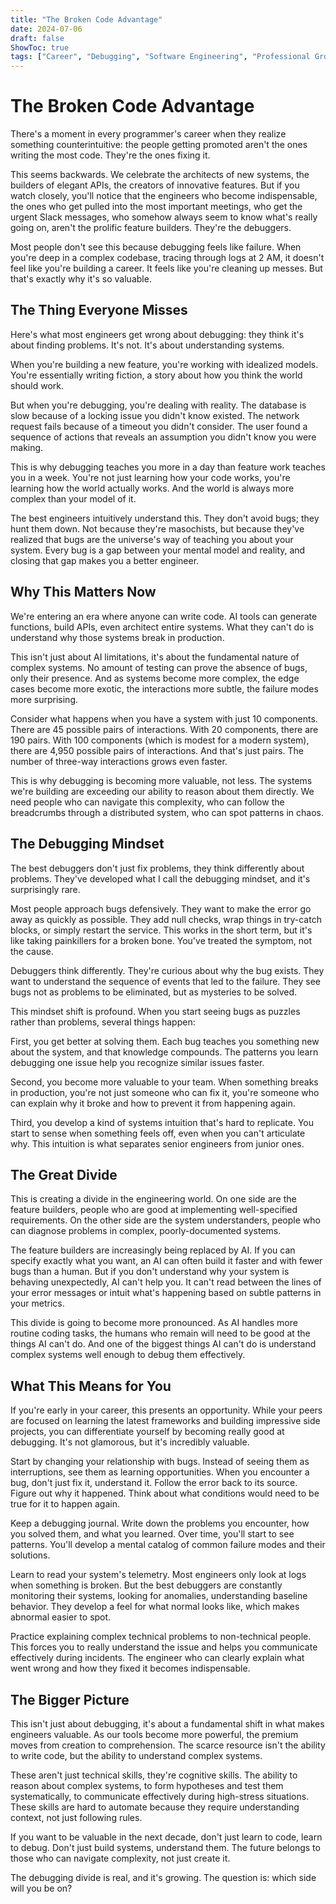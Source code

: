 ```yaml
---
title: "The Broken Code Advantage"
date: 2024-07-06
draft: false
ShowToc: true
tags: ["Career", "Debugging", "Software Engineering", "Professional Growth"]
---
```


# The Broken Code Advantage

There's a moment in every programmer's career when they realize something counterintuitive: the people getting promoted aren't the ones writing the most code. They're the ones fixing it.

This seems backwards. We celebrate the architects of new systems, the builders of elegant APIs, the creators of innovative features. But if you watch closely, you'll notice that the engineers who become indispensable, the ones who get pulled into the most important meetings, who get the urgent Slack messages, who somehow always seem to know what's really going on, aren't the prolific feature builders. They're the debuggers.

Most people don't see this because debugging feels like failure. When you're deep in a complex codebase, tracing through logs at 2 AM, it doesn't feel like you're building a career. It feels like you're cleaning up messes. But that's exactly why it's so valuable.

## The Thing Everyone Misses

Here's what most engineers get wrong about debugging: they think it's about finding problems. It's not. It's about understanding systems.

When you're building a new feature, you're working with idealized models. You're essentially writing fiction, a story about how you think the world should work.

But when you're debugging, you're dealing with reality. The database is slow because of a locking issue you didn't know existed. The network request fails because of a timeout you didn't consider. The user found a sequence of actions that reveals an assumption you didn't know you were making.

This is why debugging teaches you more in a day than feature work teaches you in a week. You're not just learning how your code works, you're learning how the world actually works. And the world is always more complex than your model of it.

The best engineers intuitively understand this. They don't avoid bugs; they hunt them down. Not because they're masochists, but because they've realized that bugs are the universe's way of teaching you about your system. Every bug is a gap between your mental model and reality, and closing that gap makes you a better engineer.

## Why This Matters Now

We're entering an era where anyone can write code. AI tools can generate functions, build APIs, even architect entire systems. What they can't do is understand why those systems break in production.

This isn't just about AI limitations, it's about the fundamental nature of complex systems. No amount of testing can prove the absence of bugs, only their presence. And as systems become more complex, the edge cases become more exotic, the interactions more subtle, the failure modes more surprising.

Consider what happens when you have a system with just 10 components. There are 45 possible pairs of interactions. With 20 components, there are 190 pairs. With 100 components (which is modest for a modern system), there are 4,950 possible pairs of interactions. And that's just pairs. The number of three-way interactions grows even faster.

This is why debugging is becoming more valuable, not less. The systems we're building are exceeding our ability to reason about them directly. We need people who can navigate this complexity, who can follow the breadcrumbs through a distributed system, who can spot patterns in chaos.

## The Debugging Mindset

The best debuggers don't just fix problems, they think differently about problems. They've developed what I call the debugging mindset, and it's surprisingly rare.

Most people approach bugs defensively. They want to make the error go away as quickly as possible. They add null checks, wrap things in try-catch blocks, or simply restart the service. This works in the short term, but it's like taking painkillers for a broken bone. You've treated the symptom, not the cause.

Debuggers think differently. They're curious about why the bug exists. They want to understand the sequence of events that led to the failure. They see bugs not as problems to be eliminated, but as mysteries to be solved.

This mindset shift is profound. When you start seeing bugs as puzzles rather than problems, several things happen:

First, you get better at solving them. Each bug teaches you something new about the system, and that knowledge compounds. The patterns you learn debugging one issue help you recognize similar issues faster.

Second, you become more valuable to your team. When something breaks in production, you're not just someone who can fix it, you're someone who can explain why it broke and how to prevent it from happening again.

Third, you develop a kind of systems intuition that's hard to replicate. You start to sense when something feels off, even when you can't articulate why. This intuition is what separates senior engineers from junior ones.

## The Great Divide

This is creating a divide in the engineering world. On one side are the feature builders, people who are good at implementing well-specified requirements. On the other side are the system understanders, people who can diagnose problems in complex, poorly-documented systems.

The feature builders are increasingly being replaced by AI. If you can specify exactly what you want, an AI can often build it faster and with fewer bugs than a human. But if you don't understand why your system is behaving unexpectedly, AI can't help you. It can't read between the lines of your error messages or intuit what's happening based on subtle patterns in your metrics.

This divide is going to become more pronounced. As AI handles more routine coding tasks, the humans who remain will need to be good at the things AI can't do. And one of the biggest things AI can't do is understand complex systems well enough to debug them effectively.

## What This Means for You

If you're early in your career, this presents an opportunity. While your peers are focused on learning the latest frameworks and building impressive side projects, you can differentiate yourself by becoming really good at debugging. It's not glamorous, but it's incredibly valuable.

Start by changing your relationship with bugs. Instead of seeing them as interruptions, see them as learning opportunities. When you encounter a bug, don't just fix it, understand it. Follow the error back to its source. Figure out why it happened. Think about what conditions would need to be true for it to happen again.

Keep a debugging journal. Write down the problems you encounter, how you solved them, and what you learned. Over time, you'll start to see patterns. You'll develop a mental catalog of common failure modes and their solutions.

Learn to read your system's telemetry. Most engineers only look at logs when something is broken. But the best debuggers are constantly monitoring their systems, looking for anomalies, understanding baseline behavior. They develop a feel for what normal looks like, which makes abnormal easier to spot.

Practice explaining complex technical problems to non-technical people. This forces you to really understand the issue and helps you communicate effectively during incidents. The engineer who can clearly explain what went wrong and how they fixed it becomes indispensable.

## The Bigger Picture

This isn't just about debugging, it's about a fundamental shift in what makes engineers valuable. As our tools become more powerful, the premium moves from creation to comprehension. The scarce resource isn't the ability to write code, but the ability to understand complex systems.

These aren't just technical skills, they're cognitive skills. The ability to reason about complex systems, to form hypotheses and test them systematically, to communicate effectively during high-stress situations. These skills are hard to automate because they require understanding context, not just following rules.

If you want to be valuable in the next decade, don't just learn to code, learn to debug. Don't just build systems, understand them. The future belongs to those who can navigate complexity, not just create it.

The debugging divide is real, and it's growing. The question is: which side will you be on?
